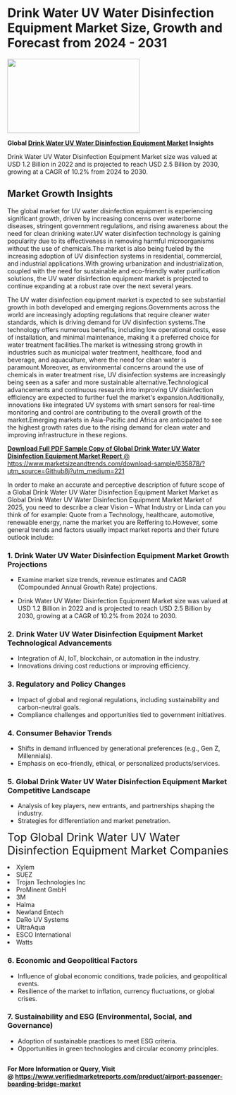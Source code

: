 <H1>Drink Water UV Water Disinfection Equipment Market Size, Growth and Forecast from 2024 - 2031</H1><img class="aligncenter size-medium wp-image-584254" src="https://thirdeyenews.in/wp-content/uploads/2024/09/Global-Market-Research-300x168.jpeg" alt="" width="300" height="168" /><p><strong>Global&nbsp;<a href="https://www.marketsizeandtrends.com/download-sample/635878/?utm_source=Github8j?utm_medium=221">Drink Water UV Water Disinfection Equipment Market</a> Insights</strong></p><p>Drink Water UV Water Disinfection Equipment Market size was valued at USD 1.2 Billion in 2022 and is projected to reach USD 2.5 Billion by 2030, growing at a CAGR of 10.2% from 2024 to 2030.</p><p><h2>Market Growth Insights</h2> <p>The global market for UV water disinfection equipment is experiencing significant growth, driven by increasing concerns over waterborne diseases, stringent government regulations, and rising awareness about the need for clean drinking water.UV water disinfection technology is gaining popularity due to its effectiveness in removing harmful microorganisms without the use of chemicals.The market is also being fueled by the increasing adoption of UV disinfection systems in residential, commercial, and industrial applications.With growing urbanization and industrialization, coupled with the need for sustainable and eco-friendly water purification solutions, the UV water disinfection equipment market is projected to continue expanding at a robust rate over the next several years.</p> <p><a href="#"></a></p> <p>The UV water disinfection equipment market is expected to see substantial growth in both developed and emerging regions.Governments across the world are increasingly adopting regulations that require cleaner water standards, which is driving demand for UV disinfection systems.The technology offers numerous benefits, including low operational costs, ease of installation, and minimal maintenance, making it a preferred choice for water treatment facilities.The market is witnessing strong growth in industries such as municipal water treatment, healthcare, food and beverage, and aquaculture, where the need for clean water is paramount.Moreover, as environmental concerns around the use of chemicals in water treatment rise, UV disinfection systems are increasingly being seen as a safer and more sustainable alternative.Technological advancements and continuous research into improving UV disinfection efficiency are expected to further fuel the market's expansion.Additionally, innovations like integrated UV systems with smart sensors for real-time monitoring and control are contributing to the overall growth of the market.Emerging markets in Asia-Pacific and Africa are anticipated to see the highest growth rates due to the rising demand for clean water and improving infrastructure in these regions.<p><a href="#"></p><p><span class=""><strong>Download Full PDF Sample Copy of Global Drink Water UV Water Disinfection Equipment Market Report</strong> @ <a href="https://www.marketsizeandtrends.com/download-sample/635878/?utm_source=Github8j?utm_medium=221" target="_blank">https://www.marketsizeandtrends.com/download-sample/635878/?utm_source=Github8j?utm_medium=221</a></span></p><p>In order to make an accurate and perceptive description of future scope of a Global&nbsp;Drink Water UV Water Disinfection Equipment Market Market as Global&nbsp;Drink Water UV Water Disinfection Equipment Market Market of 2025, you need to describe a clear Vision &ndash; What Industry or Linda can you think of for example: Quote from a Technology, healthcare, automotive, renewable energy, name the market you are Reffering to.However, some general trends and factors usually impact market reports and their future outlook include:</p><h3>1.&nbsp;<strong>Drink Water UV Water Disinfection Equipment Market Growth Projections</strong></h3><ul><li>Examine market size trends, revenue estimates and CAGR (Compounded Annual Growth Rate) projections.</li><li><p>Drink Water UV Water Disinfection Equipment Market size was valued at USD 1.2 Billion in 2022 and is projected to reach USD 2.5 Billion by 2030, growing at a CAGR of 10.2% from 2024 to 2030.</p></li></ul><h3>2.&nbsp;<strong>Drink Water UV Water Disinfection Equipment Market Technological Advancements</strong></h3><ul><li>Integration of AI, IoT, blockchain, or automation in the industry.</li><li>Innovations driving cost reductions or improving efficiency.</li></ul><h3>3.&nbsp;<strong>Regulatory and Policy Changes</strong></h3><ul><li>Impact of global and regional regulations, including sustainability and carbon-neutral goals.</li><li>Compliance challenges and opportunities tied to government initiatives.</li></ul><h3>4.&nbsp;<strong>Consumer Behavior Trends</strong></h3><ul><li>Shifts in demand influenced by generational preferences (e.g., Gen Z, Millennials).</li><li>Emphasis on eco-friendly, ethical, or personalized products/services.</li></ul><h3>5.&nbsp;<strong>Global Drink Water UV Water Disinfection Equipment Market Competitive Landscape</strong></h3><ul><li>Analysis of key players, new entrants, and partnerships shaping the industry.</li><li>Strategies for differentiation and market penetration.</li></ul><p data-pm-slice="1 1 []"><span style="color: inherit; font-family: inherit; font-size: 25px;">Top Global Drink Water UV Water Disinfection Equipment Market Companies</span></p><div class="" data-test-id=""><p><li>Xylem</li><li> SUEZ</li><li> Trojan Technologies Inc</li><li> ProMinent GmbH</li><li> 3M</li><li> Halma</li><li> Newland Entech</li><li> DaRo UV Systems</li><li> UltraAqua</li><li> ESCO International</li><li> Watts</li></p></div><h3>6.&nbsp;<strong>Economic and Geopolitical Factors</strong></h3><ul><li>Influence of global economic conditions, trade policies, and geopolitical events.</li><li>Resilience of the market to inflation, currency fluctuations, or global crises.</li></ul><h3>7.&nbsp;<strong>Sustainability and ESG (Environmental, Social, and Governance)</strong></h3><ul><li>Adoption of sustainable practices to meet ESG criteria.</li><li>Opportunities in green technologies and circular economy principles.</li></ul><h2><strong style="font-size: 14px;">For More Information or Query, Visit @&nbsp;</strong><a style="background-color: #ffffff; font-size: 14px;" href="https://www.marketsizeandtrends.com/report/drink-water-uv-water-disinfection-equipment-market/" target="_blank">https://www.verifiedmarketreports.com/product/airport-passenger-boarding-bridge-market</a></h2>